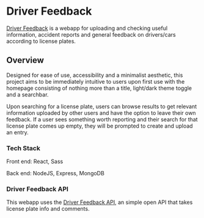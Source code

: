 # Driver Feedback

[Driver Feedback](https://driverfeedback.netlify.app/) is a webapp for uploading and checking useful information, accident reports and general feedback on drivers/cars according to license plates.

## Overview

Designed for ease of use, accessibility and a minimalist aesthetic, this project aims to be immediately intuitive to users upon first use with the homepage consisting of nothing more than a title, light/dark theme toggle and a searchbar.

Upon searching for a license plate, users can browse results to get relevant information uploaded by other users and have the option to leave their own feedback. If a user sees something worth reporting and their search for that license plate comes up empty, they will be prompted to create and upload an entry.

### Tech Stack

Front end: React, Sass

Back end: NodeJS, Express, MongoDB

### Driver Feedback API

This webapp uses the [Driver Feedback API](https://github.com/LoneHippie/driverfeedback_api), an simple open API that takes license plate info and comments.